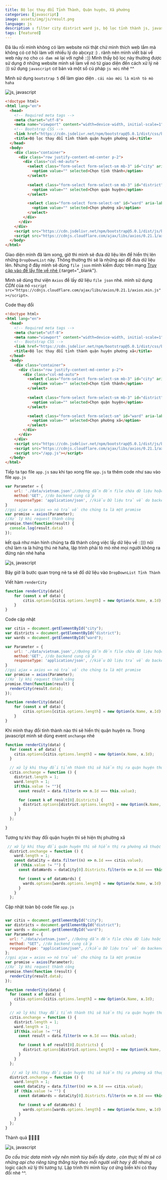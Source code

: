 ```yaml
---
title: Bộ lọc thay đổi Tỉnh Thành, Quận huyện, Xã phường
categories: [javascript]
image: assets/img/js/result.png
language: js
description : filter city district ward js, bộ lọc tỉnh thành js, javascript change district, js change district,nguyenthanhthinh.github.io
tags: [featured]
---
```

Đã lâu rồi mình không có làm website nói thật chứ mình thích web lắm mà không có cơ hội làm với nhiều lý do abcxyz :) . rãnh nên mình viết bài về web này nọ cho `có đam mê` lại với nghề ::))
Mình thấy bộ lọc này thường được sử dụng ở những website mình sẽ làm về nó từ giao diện đến cách xử lý nè :)) sử dụng `javascript` cơ bản và một số cú pháp `js mới` nhé ^^

Mình sử dụng `bootstrap 5` để làm giao diện . `cái nào mới là mình tò mò haha`

![js, javascript](\assets\img\js\ui-city.png)

```html
<!doctype html>
<html lang="en">
  <head>
    <!-- Required meta tags -->
    <meta charset="utf-8">
    <meta name="viewport" content="width=device-width, initial-scale=1">
    <!-- Bootstrap CSS -->
    <link href="https://cdn.jsdelivr.net/npm/bootstrap@5.0.1/dist/css/bootstrap.min.css" rel="stylesheet" integrity="sha384-+0n0xVW2eSR5OomGNYDnhzAbDsOXxcvSN1TPprVMTNDbiYZCxYbOOl7+AMvyTG2x" crossorigin="anonymous">
    <title>Bộ lọc thay đổi tỉnh thành quận huyện phường xã</title>
  </head>
  <body>
    <div class="container">
      <div class="row justify-content-md-center p-2">
        <div class="col-md-auto">
          <select class="form-select form-select-sm mb-3" id="city" aria-label=".form-select-sm">
            <option value="" selected>Chọn tỉnh thành</option>           
          </select>
          
          <select class="form-select form-select-sm mb-3" id="district" aria-label=".form-select-sm">
            <option value="" selected>Chọn quận huyện</option>
          </select>

          <select class="form-select form-select-sm" id="ward" aria-label=".form-select-sm">
            <option value="" selected>Chọn phường xã</option>
          </select>
        </div>    
      </div>
    </div>
    <script src="https://cdn.jsdelivr.net/npm/bootstrap@5.0.1/dist/js/bootstrap.bundle.min.js" integrity="sha384-gtEjrD/SeCtmISkJkNUaaKMoLD0//ElJ19smozuHV6z3Iehds+3Ulb9Bn9Plx0x4" crossorigin="anonymous"></script>
    <script src="https://cdnjs.cloudflare.com/ajax/libs/axios/0.21.1/axios.min.js"></script>
  </body>
</html>
```
Giao diện mình đã làm xong, giờ thì mình sẽ đưa dữ liệu lên để hiển thị lên những `DropDownList` này.
Thông thường thì sẽ là những api để đưa dữ liệu lên. Nhưng ở đây mình sẽ dùng `file json` mình kiếm được trên mạng [Truy cập vào để lấy file về nhé ](https://github.com/kenzouno1/DiaGioiHanhChinhVN/blob/master/data.json){:target="_blank"}.

Mình sẽ dùng thư viện `Axios` để lấy dữ liệu `file json` nhé. mình sử dụng *CDN* của nó `<script src="https://cdnjs.cloudflare.com/ajax/libs/axios/0.21.1/axios.min.js"></script>`. 

Code thay đổi

```html
<!doctype html>
<html lang="en">
  <head>
    <!-- Required meta tags -->
    <meta charset="utf-8">
    <meta name="viewport" content="width=device-width, initial-scale=1">
    <!-- Bootstrap CSS -->
    <link href="https://cdn.jsdelivr.net/npm/bootstrap@5.0.1/dist/css/bootstrap.min.css" rel="stylesheet" integrity="sha384-+0n0xVW2eSR5OomGNYDnhzAbDsOXxcvSN1TPprVMTNDbiYZCxYbOOl7+AMvyTG2x" crossorigin="anonymous">
    <title>Bộ lọc thay đổi tỉnh thành quận huyện phường xã</title>
  </head>
  <body>
    <div class="container">
      <div class="row justify-content-md-center p-2">
        <div class="col-md-auto">
          <select class="form-select form-select-sm mb-3" id="city" aria-label=".form-select-sm">
            <option value="" selected>Chọn tỉnh thành</option>           
          </select>
          
          <select class="form-select form-select-sm mb-3" id="district" aria-label=".form-select-sm">
            <option value="" selected>Chọn quận huyện</option>
          </select>

          <select class="form-select form-select-sm" id="ward" aria-label=".form-select-sm">
            <option value="" selected>Chọn phường xã</option>
          </select>
        </div>    
      </div>
    </div>
    <script src="https://cdn.jsdelivr.net/npm/bootstrap@5.0.1/dist/js/bootstrap.bundle.min.js" integrity="sha384-gtEjrD/SeCtmISkJkNUaaKMoLD0//ElJ19smozuHV6z3Iehds+3Ulb9Bn9Plx0x4" crossorigin="anonymous"></script>
    <script src="https://cdnjs.cloudflare.com/ajax/libs/axios/0.21.1/axios.min.js"></script>
    <script src="/app.js"></script>
  </body>
</html>
```

Tiếp ta tạo file `app.js` sau khi tạo xong file `app.js` ta thêm code như sau vào file `app.js`

```js
var Parameter = {
    url: './data/vietnam.json',//Đường dẫn đến file chứa dữ liệu hoặc api do backend cung cấp
    method:'GET', //do backend cung cấp 
    responseType: 'application/json', //kiểu Dữ liệu trả về do backend cung cấp
}
//gọi ajax = axios => nó trả về cho chúng ta là một promise
var promise = axios(Parameter);
//Xử lý khi request thành công
promise.then(function(result) {
  console.log(result.data) 
});

```

kết quả như màn hình chúng ta đã thành công việc lấy dữ liệu về ::))) nói chứ làm ra là hứng thú nè haha, lập trình phải tò mò nhé mọi người không ra đừng nản nhé haha

![js, javascript](\assets\img\js\getdata.png)

Bây giờ là bước quan trọng nè ta sẽ đổ dữ liệu vào `DropDownList Tỉnh Thành`

Viết hàm `renderCity`

```js
function renderCity(data){
    for (const x of data) {
        citis.options[citis.options.length] = new Option(x.Name, x.Id);
    }
}
```
Code cập nhật 

```js
var citis = document.getElementById("city"); 
var districts = document.getElementById("district");  
var wards = document.getElementById("ward"); 

var Parameter = {
    url: './data/vietnam.json',//Đường dẫn đến file chứa dữ liệu hoặc api do backend cung cấp
    method:'GET', //do backend cung cấp 
    responseType: 'application/json', //kiểu Dữ liệu trả về do backend cung cấp
}
//gọi ajax = axios => nó trả về cho chúng ta là một promise
var promise = axios(Parameter);
//Xử lý khi request thành công
promise.then(function(result) {
  renderCity(result.data);
});

function renderCity(data){
    for (const x of data) {
        citis.options[citis.options.length] = new Option(x.Name, x.Id);
    }
}

```

Khi mình thay đổi tỉnh thành nào thì sẽ hiển thị quận huyện ra. Trong javascript mình sẽ dùng event `onchange` nhé

```js
function renderCity(data) {
  for (const x of data) {
    citis.options[citis.options.length] = new Option(x.Name, x.Id);
  }

  // xứ lý khi thay đổi tỉnh thành thì sẽ hiển thị ra quận huyện thuộc tỉnh thành đó
  citis.onchange = function () {
    district.length = 1;
    ward.length = 1;
    if(this.value != ""){
      const result = data.filter(n => n.Id === this.value);

      for (const k of result[0].Districts) {
        district.options[district.options.length] = new Option(k.Name, k.Id);
      }
    }
  };
 
}

```
Tương tự khi thay đổi quận huyện thì sẽ hiện thị phường xã

```js
 // xứ lý khi thay đổi quận huyện thì sẽ hiển thị ra phường xã thuộc quận huyện đó
  district.onchange = function () {
    ward.length = 1;
    const dataCity = data.filter((n) => n.Id === citis.value);
    if (this.value != "") {
      const dataWards = dataCity[0].Districts.filter(n => n.Id === this.value)[0].Wards;

      for (const w of dataWards) {
        wards.options[wards.options.length] = new Option(w.Name, w.Id);
      }
    }
  };
```

Cập nhật toàn bộ code file `app.js`

```js

var citis = document.getElementById("city");
var districts = document.getElementById("district");
var wards = document.getElementById("ward");
var Parameter = {
  url: "./data/vietnam.json", //Đường dẫn đến file chứa dữ liệu hoặc api do backend cung cấp
  method: "GET", //do backend cung cấp
  responseType: "application/json", //kiểu Dữ liệu trả về do backend cung cấp
};
//gọi ajax = axios => nó trả về cho chúng ta là một promise
var promise = axios(Parameter);
//Xử lý khi request thành công
promise.then(function (result) {
  renderCity(result.data);
});

function renderCity(data) {
  for (const x of data) {
    citis.options[citis.options.length] = new Option(x.Name, x.Id);
  }

  // xứ lý khi thay đổi tỉnh thành thì sẽ hiển thị ra quận huyện thuộc tỉnh thành đó
  citis.onchange = function () {
    district.length = 1;
    ward.length = 1;
    if(this.value != ""){
      const result = data.filter(n => n.Id === this.value);

      for (const k of result[0].Districts) {
        district.options[district.options.length] = new Option(k.Name, k.Id);
      }
    }
  };

   // xứ lý khi thay đổi quận huyện thì sẽ hiển thị ra phường xã thuộc quận huyện đó
  district.onchange = function () {
    ward.length = 1;
    const dataCity = data.filter((n) => n.Id === citis.value);
    if (this.value != "") {
      const dataWards = dataCity[0].Districts.filter(n => n.Id === this.value)[0].Wards;

      for (const w of dataWards) {
        wards.options[wards.options.length] = new Option(w.Name, w.Id);
      }
    }
  };
}
```
Thành quả 🤩🤩🤩🤩

![js, javascript](\assets\img\js\result.png)

*Do cấu trúc data mình vậy nên mình tùy biến lấy data . còn thực tế thì sẽ có những api cho riêng từng thằng tùy theo mỗi người viết hay ý đồ* nhưng logic cách xử lý thì tương tự. Lập trình thì mình tùy cơ ứng biến khi có thay đổi nhé ^^.  
